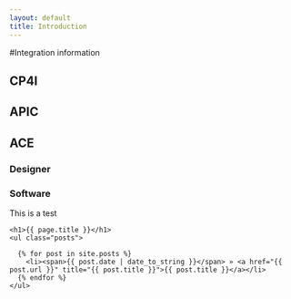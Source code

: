 ```yaml
---
layout: default
title: Introduction
---
```


#Integration information

## CP4I
## APIC
## ACE
### Designer
### Software

This is a test

	<h1>{{ page.title }}</h1>
	<ul class="posts">

	  {% for post in site.posts %}
	    <li><span>{{ post.date | date_to_string }}</span> » <a href="{{ post.url }}" title="{{ post.title }}">{{ post.title }}</a></li>
	  {% endfor %}
	</ul>